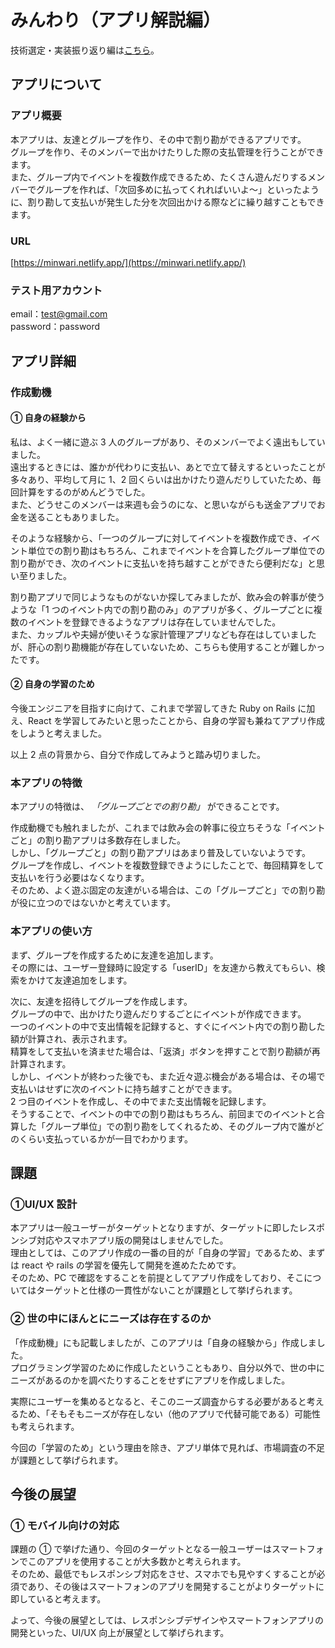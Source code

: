 # みんわり（アプリ解説編）

技術選定・実装振り返り編は[こちら](https://github.com/mizuki0201/minwari-backend)。

## アプリについて

### アプリ概要

本アプリは、友達とグループを作り、その中で割り勘ができるアプリです。  
グループを作り、そのメンバーで出かけたりした際の支払管理を行うことができます。  
また、グループ内でイベントを複数作成できるため、たくさん遊んだりするメンバーでグループを作れば、「次回多めに払ってくれればいいよ〜」といったように、割り勘して支払いが発生した分を次回出かける際などに繰り越すこともできます。

### URL

[https://minwari.netlify.app/](https://minwari.netlify.app/)

### テスト用アカウント

email：test@gmail.com  
password：password

## アプリ詳細

### 作成動機

#### ① 自身の経験から

私は、よく一緒に遊ぶ 3 人のグループがあり、そのメンバーでよく遠出もしていました。  
遠出するときには、誰かが代わりに支払い、あとで立て替えするといったことが多々あり、平均して月に 1、2 回くらいは出かけたり遊んだりしていたため、毎回計算をするのがめんどうでした。  
また、どうせこのメンバーは来週も会うのにな、と思いながらも送金アプリでお金を送ることもありました。

そのような経験から、「一つのグループに対してイベントを複数作成でき、イベント単位での割り勘はもちろん、これまでイベントを合算したグループ単位での割り勘ができ、次のイベントに支払いを持ち越すことができたら便利だな」と思い至りました。

割り勘アプリで同じようなものがないか探してみましたが、飲み会の幹事が使うような「1 つのイベント内での割り勘のみ」のアプリが多く、グループごとに複数のイベントを登録できるようなアプリは存在していませんでした。  
また、カップルや夫婦が使いそうな家計管理アプリなども存在はしていましたが、肝心の割り勘機能が存在していないため、こちらも使用することが難しかったです。

#### ② 自身の学習のため

今後エンジニアを目指すに向けて、これまで学習してきた Ruby on Rails に加え、React を学習してみたいと思ったことから、自身の学習も兼ねてアプリ作成をしようと考えました。

以上 2 点の背景から、自分で作成してみようと踏み切りました。

### 本アプリの特徴

本アプリの特徴は、 _「グループごとでの割り勘」_ ができることです。

作成動機でも触れましたが、これまでは飲み会の幹事に役立ちそうな「イベントごと」の割り勘アプリは多数存在しました。  
しかし、「グループごと」の割り勘アプリはあまり普及していないようです。  
グループを作成し、イベントを複数登録できようにしたことで、毎回精算をして支払いを行う必要はなくなります。  
そのため、よく遊ぶ固定の友達がいる場合は、この「グループごと」での割り勘が役に立つのではないかと考えています。

### 本アプリの使い方

まず、グループを作成するために友達を追加します。  
その際には、ユーザー登録時に設定する「userID」を友達から教えてもらい、検索をかけて友達追加をします。

次に、友達を招待してグループを作成します。  
グループの中で、出かけたり遊んだりするごとにイベントが作成できます。  
一つのイベントの中で支出情報を記録すると、すぐにイベント内での割り勘した額が計算され、表示されます。  
精算をして支払いを済ませた場合は、「返済」ボタンを押すことで割り勘額が再計算されます。  
しかし、イベントが終わった後でも、また近々遊ぶ機会がある場合は、その場で支払いはせずに次のイベントに持ち越すことができます。  
2 つ目のイベントを作成し、その中でまた支出情報を記録します。  
そうすることで、イベントの中での割り勘はもちろん、前回までのイベントと合算した「グループ単位」での割り勘をしてくれるため、そのグループ内で誰がどのくらい支払っているかが一目でわかります。

## 課題

### ①UI/UX 設計

本アプリは一般ユーザーがターゲットとなりますが、ターゲットに即したレスポンシブ対応やスマホアプリ版の開発はしませんでした。  
理由としては、このアプリ作成の一番の目的が「自身の学習」であるため、まずは react や rails の学習を優先して開発を進めたためです。  
そのため、PC で確認をすることを前提としてアプリ作成をしており、そこについてはターゲットと仕様の一貫性がないことが課題として挙げられます。

### ② 世の中にほんとにニーズは存在するのか

「作成動機」にも記載しましたが、このアプリは「自身の経験から」作成しました。  
プログラミング学習のために作成したということもあり、自分以外で、世の中にニーズがあるのかを調べたりすることをせずにアプリを作成しました。

実際にユーザーを集めるとなると、そこのニーズ調査からする必要があると考えるため、「そもそもニーズが存在しない（他のアプリで代替可能である）可能性も考えられます。

今回の「学習のため」という理由を除き、アプリ単体で見れば、市場調査の不足が課題として挙げられます。

## 今後の展望

### ① モバイル向けの対応

課題の ① で挙げた通り、今回のターゲットとなる一般ユーザーはスマートフォンでこのアプリを使用することが大多数かと考えられます。  
そのため、最低でもレスポンシブ対応をさせ、スマホでも見やすくすることが必須であり、その後はスマートフォンのアプリを開発することがよりターゲットに即していると考えます。

よって、今後の展望としては、レスポンシブデザインやスマートフォンアプリの開発といった、UI/UX 向上が展望として挙げられます。

